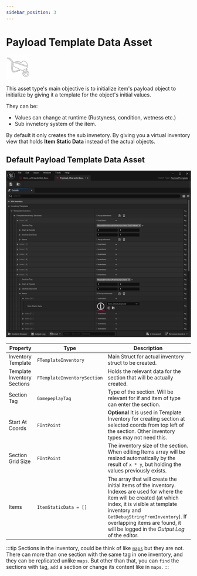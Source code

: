 ```yaml
---
sidebar_position: 3
---
```


# Payload Template Data Asset

![InvPayloadTemplateImage](./img/T_InvPayloadTemplate.png)

This asset type's main objective is to initialize item's payload object to initialize by giving it a template for the object's initial values. 

They can be:
- Values can change at runtime (Rustyness, condition, wetness  etc.)
- Sub invnetory system of the item.

By default it only creates the sub invnetory. By giving you a virtual inventory view that holds **Item Static Data** instead of the actual objects.

## Default Payload Template Data Asset

![InvPayloadTemplateExample](./img/T_ExamplePayloadTemplate.png)

| Property | Type | Description |
| --- | --- | --- |
| Inventory Template | `FTemplateInventory` | Main Struct for actual inventory struct to be created. |
| Template Inventory Sections | `FTemplateInventorySection` | Holds the relevant data for the section that will be actually created. |
| Section Tag | `GamepeplayTag` | Type of the section. Will be relevant for if and item of type can enter the section. | 
| Start At Coords | `FIntPoint` | **Optional** It is used in Template Inventory for creating section at selected coords from top left of the section. Other inventory types may not need this.
| Section Grid Size | `FIntPoint` | The inventory size of the section. When editing Items array will be resized automatically by the result of `x * y`, but holding the values previously exists. 
| Items| `ItemStaticData = []` | The array that will create the initial items of the inventory. Indexes are used for where the item will be created (at which index, it is visible at template inventory and `GetDebugStringFromInventory`). If overlapping items are found, it will be logged in the *Output Log* of the editor. 


:::tip
Sections in the inventory, could be think of like [`maps`](https://docs.unrealengine.com/4.26/en-US/ProgrammingAndScripting/Blueprints/BP_HowTo/WorkingWithMaps/) but they are not. There can more than one section with the same tag in one inventory, and they can be replicated unlike `maps`. But other than that, you can `find` the sections with tag, `add` a section or change its content like in `maps`.
:::